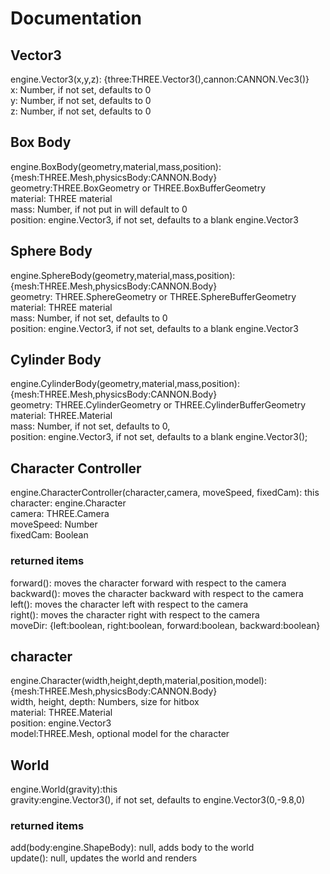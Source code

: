 # Documentation
## Vector3
engine.Vector3(x,y,z): {three:THREE.Vector3(),cannon:CANNON.Vec3()}  
x: Number, if not set, defaults to 0  
y: Number, if not set, defaults to 0  
z: Number, if not set, defaults to 0  
## Box Body
engine.BoxBody(geometry,material,mass,position): {mesh:THREE.Mesh,physicsBody:CANNON.Body}  
geometry:THREE.BoxGeometry or THREE.BoxBufferGeometry  
material: THREE material  
mass: Number, if not put in will default to 0  
position: engine.Vector3, if not set, defaults to a blank engine.Vector3
## Sphere Body
engine.SphereBody(geometry,material,mass,position): {mesh:THREE.Mesh,physicsBody:CANNON.Body}  
geometry: THREE.SphereGeometry or THREE.SphereBufferGeometry  
material: THREE material  
mass: Number, if not set, defaults to 0  
position: engine.Vector3, if not set, defaults to a blank engine.Vector3
## Cylinder Body
engine.CylinderBody(geometry,material,mass,position): {mesh:THREE.Mesh,physicsBody:CANNON.Body}  
geometry: THREE.CylinderGeometry or THREE.CylinderBufferGeometry  
material: THREE.Material  
mass: Number, if not set, defaults to 0,  
position: engine.Vector3, if not set, defaults to a blank engine.Vector3();  
## Character Controller
engine.CharacterController(character,camera, moveSpeed, fixedCam): this  
character: engine.Character  
camera: THREE.Camera  
moveSpeed: Number  
fixedCam: Boolean
### returned items
forward(): moves the character forward with respect to the camera  
backward(): moves the character backward with respect to the camera  
left(): moves the character left with respect to the camera  
right(): moves the character right with respect to the camera  
moveDir: {left:boolean, right:boolean, forward:boolean, backward:boolean}
## character
engine.Character(width,height,depth,material,position,model):{mesh:THREE.Mesh,physicsBody:CANNON.Body}  
width, height, depth: Numbers, size for hitbox  
material: THREE.Material  
position: engine.Vector3  
model:THREE.Mesh, optional model for the character
## World
engine.World(gravity):this  
gravity:engine.Vector3(), if not set, defaults to engine.Vector3(0,-9.8,0)
### returned items
add(body:engine.ShapeBody): null, adds body to the world  
update(): null, updates the world and renders

